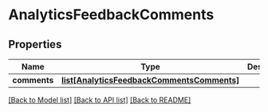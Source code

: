 # AnalyticsFeedbackComments

## Properties
Name | Type | Description | Notes
------------ | ------------- | ------------- | -------------
**comments** | [**list[AnalyticsFeedbackCommentsComments]**](AnalyticsFeedbackCommentsComments.md) |  | [optional] 

[[Back to Model list]](../README.md#documentation-for-models) [[Back to API list]](../README.md#documentation-for-api-endpoints) [[Back to README]](../README.md)


